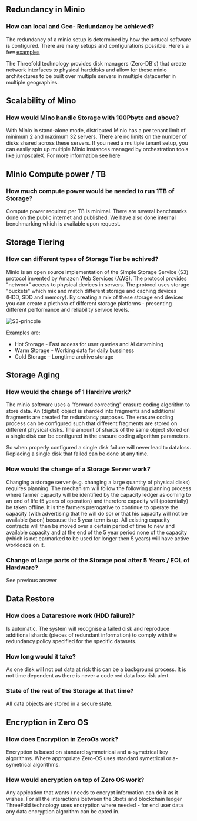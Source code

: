 ## Redundancy in Minio

### How can local and Geo- Redundancy be achieved?
The redundancy of a minio setup is determined by how the actucal software is configured.  There are many setups and configurations possible.  Here's a few [examples](https://docs.minio.io/docs/multi-tenant-minio-deployment-guide.html)

The Threefold technology provides disk managers (Zero-DB's) that create network interfaces to physical harddisks and allow for these minio architectures to be built over multiple servers in multiple datacenter in multiple geographies.

## Scalability of Mino

### How would Mino handle Storage with 100Pbyte and above?
With Minio in stand-alone mode, distributed Minio has a per tenant limit of minimum 2 and maximum 32 servers. There are no limits on the number of disks shared across these servers. If you need a multiple tenant setup, you can easily spin up multiple Minio instances managed by orchestration tools like jumpscaleX.  For more information see [here](https://docs.minio.io/docs/distributed-minio-quickstart-guide)


## Minio Compute power / TB

### How much compute power would be needed to run 1TB of Storage?

Compute power required per TB is minimal. There are several benchmarks done on the public internet and [published](https://blog.minio.io/minio-benchmarks-with-cosbench-81704a8f0178).  We have also done internal benchmarking which is available upon request.

## Storage Tiering
  
### How can different types of Storage Tier be achived?
Minio is an open source implementation of the Simple Storage Service (S3) protocol imvented by Amazon Web Services (AWS). The protocol provides "network" access to physical devices in servers. The protocol uses storage "buckets" which mix and match different storage and caching devices (HDD, SDD and memory). By creating a mix of these storage end devices you can create a plethora of different storage platforms - presenting different performance and reliability service levels.

![S3-princple](s3_principle.png)

Examples are:
- Hot Storage - Fast access for user queries and AI datamining
- Warm Storage - Working data for daily bussiness
- Cold Storage - Longtime archive storage 

## Storage Aging
  
### How would the change of 1 Hardrive work?
The minio software uses a "forward correcting" erasure coding algorithm to store data.  An (digital) object is sharded into fragments and additional fragments are created for redundancy purposes.  The erasure coding process can be configured such that different fragments are stored on different physical disks.  The amount of shards of the same object stored on a single disk can be configured in the erasure coding algorithm parameters.

So when properly configured a single disk failure will never lead to dataloss. Replacing a single disk that failed can be done at any time.

### How would the change of a Storage Server work?
Changing a storage server (e.g. changing a large quantity of physical disks) requires planning. The mechanism will follow the following planning process where farmer capacity will be identified by the capacity ledger as coming to an end of life (5 years of operation) and therefore capacity will (potentially) be taken offline.  It is the farmers prerogative to continue to operate the capacity (with advertising that he will do so) or that his capacity will not be available (soon) because the 5 year term is up.  All existing capacity contracts will then be moved over a certain period of time to new and available capacity and at the end of the 5 year period none of the capacity (which is not earmarked to be used for longer then 5 years) will have active workloads on it.

### Change of large parts of the Storage pool after 5 Years / EOL of Hardware?
See previous answer

## Data Restore 

### How does a Datarestore work (HDD failure)?

Is automatic. The system will recognise a failed disk and reproduce additional shards (pieces of redundant information) to comply with the redundancy policy specified for the specific datasets.

### How long would it take?

As one disk will not put data at risk this can be a background process.  It is not time dependent as there is never a code red data loss risk alert.

### State of the rest of the Storage at that time?

All data objects are stored in a secure state.

## Encryption in Zero OS

### How does Encryption in ZeroOs work?
Encryption is based on standard symmetrical and a-symetrical key algorithms.  Where appropriate Zero-OS uses standard symetrical or a-symetrical algorithms.

### How would encryption on top of Zero OS work?
Any appication that wants / needs to encrypt information can do it as it wishes.  For all the interactions between the 3bots and blockchain ledger ThreeFold technology uses encryption where needed - for end user data any data encryption algorithm can be opted in.
